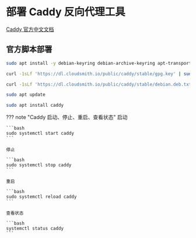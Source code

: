 # 部署 Caddy 反向代理工具

[Caddy 官方中文文档](https://caddy2.dengxiaolong.com/docs/)

## 官方脚本部署

```bash
sudo apt install -y debian-keyring debian-archive-keyring apt-transport-https
```

```bash
curl -1sLf 'https://dl.cloudsmith.io/public/caddy/stable/gpg.key' | sudo gpg --dearmor -o /usr/share/keyrings/caddy-stable-archive-keyring.gpg
```

```bash
curl -1sLf 'https://dl.cloudsmith.io/public/caddy/stable/debian.deb.txt' | sudo tee /etc/apt/sources.list.d/caddy-stable.list
```

```bash
sudo apt update
```

```bash
sudo apt install caddy
```

??? note "Caddy 启动、停止、重启、查看状态"
    启动

    ```bash
    sudo systemctl start caddy
    ```

    停止

    ```bash
    sudo systemctl stop caddy
    ```

    重启

    ```bash
    sudo systemctl reload caddy
    ```

    查看状态
    
    ```bash
    systemctl status caddy
    ```



